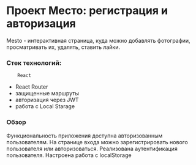 # Проект Место:  регистрация и авторизация

Mesto - интерактивная страница, куда можно добавлять фотографии, просматривать их,  удалять,  ставить лайки.

### Стек технологий:
    	React
- React Router
- защищенные маршруты
-	авторизация через JWT
- работа с Local Starage

### Обзор

Функциональность приложения доступна авторизованным пользователям. На странице входа можно зарегистрировать нового пользователя или авторизоваться. Реализована аутентификация пользователя. Настроена работа с localStorage




